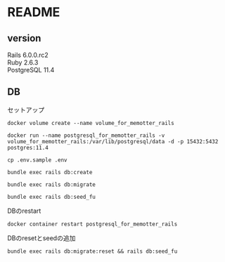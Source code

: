 # README
## version
Rails 6.0.0.rc2  
Ruby 2.6.3  
PostgreSQL 11.4  

## DB
セットアップ

```
docker volume create --name volume_for_memotter_rails

docker run --name postgresql_for_memotter_rails -v volume_for_memotter_rails:/var/lib/postgresql/data -d -p 15432:5432 postgres:11.4

cp .env.sample .env

bundle exec rails db:create

bundle exec rails db:migrate

bundle exec rails db:seed_fu
```

DBのrestart

```
docker container restart postgresql_for_memotter_rails
```

DBのresetとseedの追加

```
bundle exec rails db:migrate:reset && rails db:seed_fu
```
